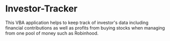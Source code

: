 # Investor-Tracker
This VBA application helps to keep track of investor's data including financial contributions as well as profits from buying stocks when managing from one pool of money such as Robinhood.
